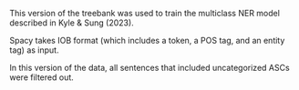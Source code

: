 This version of the treebank was used to train the multiclass NER model described in Kyle & Sung (2023).

Spacy takes IOB format (which includes a token, a POS tag, and an entity tag) as input.

In this version of the data, all sentences that included uncategorized ASCs were filtered out.